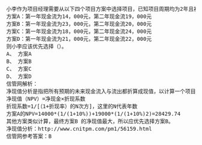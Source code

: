 <pre>
小李作为项目经理需要从以下四个项目方案中选择项目，已知项目周期均为2年且初期投资额都是30，000元，折现均为10％。项目情况如下：
方案A：第一年现金流为14，000元，第二年现金流19，000元
方案B：第一年现金流为23，000元，第二年现金流20，000元
方案C：第一年现金流为18，000元，第二年现金流24，000元
方案D：第一年现金流为21，000元，第二年现金流22，000元
则小李应该优先选择（）。
A、 方案A
B、 方案B
C、 方案C
D、 方案D
信管网解析：
净现值分析是指把所有预期的未来现金流入与流出都折算成现值，以计算一个项目期的狰货币收益与损失。如果财务价值是项目选择的主要指标，那么只有净现值为正项目才可给予考虑。为什么昵？因为正的净现值意味着项目收益会超过资本成本——将资本进行别的投资的潜在收益。如果其他指标都一样的话，应该优先考虑净现值高项目。
净现值（NPV）=净现金×折现系数
折现系数=1/[（1+折现率）的N次方]，这里的N代表年数
方案A的NPV=14000*(1/(1+10%))+19000*(1/(1+10%)2)=28429.74
其他方案类似计算，最终方案B 的净现值最大，所以应优先选择方案B。
净现值分析：http://www.cnitpm.com/pm1/56159.html
信管网参考答案：B
</pre>
